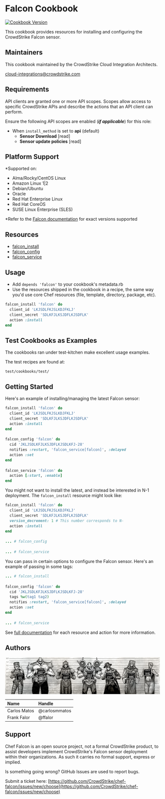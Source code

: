 # Falcon Cookbook

[![Cookbook Version](https://img.shields.io/cookbook/v/falcon)](https://supermarket.chef.io/cookbooks/falcon)

This cookbook provides resources for installing and configuring the CrowdStrike Falcon sensor.

## Maintainers

This cookbook maintained by the CrowdStrike Cloud Integration Architects.

<cloud-integrations@crowdstrike.com>

## Requirements

API clients are granted one or more API scopes. Scopes allow access to specific CrowdStrike APIs and describe the actions that an API client can perform.

Ensure the following API scopes are enabled (**_if applicable_**) for this role:

- When `install_method` is set to **api** (default)
  - **Sensor Download** [read]
  - **Sensor update policies** [read]

## Platform Support

\*Supported on:

- Alma/Rocky/CentOS Linux
- Amazon Linux 1|2
- Debian/Ubuntu
- Oracle
- Red Hat Enterprise Linux
- Red Hat CoreOS
- SUSE Linux Enterprise (SLES)

\*Refer to the [Falcon documentation](https://falcon.crowdstrike.com/documentation/20/falcon-sensor-for-linux#operating-systems) for exact versions supported

## Resources

- [falcon_install](https://github.com/CrowdStrike/chef-falcon/blob/main/documentation/falcon_install.md)
- [falcon_config](https://github.com/CrowdStrike/chef-falcon/blob/main/documentation/falcon_config.md)
- [falcon_service](https://github.com/CrowdStrike/chef-falcon/blob/main/documentation/falcon_service.md)

## Usage

- Add `depends 'falcon'` to your cookbook's metadata.rb
- Use the resources shipped in the cookbook in a recipe, the same way you'd use core Chef resources (file, template, directory, package, etc).

```ruby
falcon_install 'falcon' do
  client_id 'LKJSDLFKJSLKDJFKLJ'
  client_secret 'SDLKFJLKSJDFLKJSDFLK'
  action :install
end
```

## Test Cookbooks as Examples

The cookbooks ran under test-kitchen make excellent usage examples.

The test recipes are found at:

```text
test/cookbooks/test/
```

## Getting Started

Here's an example of installing/managing the latest Falcon sensor:

```ruby
falcon_install 'falcon' do
  client_id 'LKJSDLFKJSLKDJFKLJ'
  client_secret 'SDLKFJLKSJDFLKJSDFLK'
  action :install
end

falcon_config 'falcon' do
  cid 'JKLJSDLKFJLKSJDFLKJSDLKFJ-28'
  notifies :restart, 'falcon_service[falcon]', :delayed
  action :set
end

falcon_service 'falcon' do
  action [:start, :enable]
end
```

You might not want to install the latest, and instead be interested in N-1 deployment. The `falcon_install` resource might look like:

```ruby
falcon_install 'falcon' do
  client_id 'LKJSDLFKJSLKDJFKLJ'
  client_secret 'SDLKFJLKSJDFLKJSDFLK'
  version_decrement: 1 # This number corresponds to N-
  action :install
end

... # falcon_config

... # falcon_service
```

You can pass in certain options to configure the Falcon sensor. Here's an example of passing in some tags:

```ruby
... # falcon_install

falcon_config 'falcon' do
  cid 'JKLJSDLKFJLKSJDFLKJSDLKFJ-28'
  tags %w(tag1 tag2)
  notifies :restart, 'falcon_service[falcon]', :delayed
  action :set
end

... # falcon_service
```

See [full documentation](#resources) for each resource and action for more information.

## Authors

![Adversary Lineup](https://raw.githubusercontent.com/CrowdStrike/falconpy/main/docs/asset/adversary-lineup-1.png)

| Name         | Handle        |
| :----------- | :------------ |
| Carlos Matos | @carlosmmatos |
| Frank Falor  | @ffalor       |

## Support

Chef Falcon is an open source project, not a formal CrowdStrike product, to assist developers implement CrowdStrike's Falcon sensor deployment within their organizations. As such it carries no formal support, express or implied.

Is something going wrong?
GitHub Issues are used to report bugs.

Submit a ticket here:
[https://github.com/CrowdStrike/chef-falcon/issues/new/choose](https://github.com/CrowdStrike/chef-falcon/issues/new/choose)
